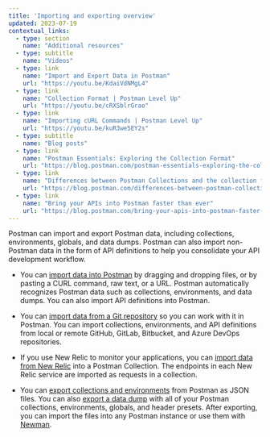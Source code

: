 ```yaml
---
title: 'Importing and exporting overview'
updated: 2023-07-19
contextual_links:
  - type: section
    name: "Additional resources"
  - type: subtitle
    name: "Videos"
  - type: link
    name: "Import and Export Data in Postman"
    url: "https://youtu.be/KdaiVdNMgL4"
  - type: link
    name: "Collection Format | Postman Level Up"
    url: "https://youtu.be/cRXSblrGrao"
  - type: link
    name: "Importing cURL Commands | Postman Level Up"
    url: "https://youtu.be/kuR3we5EY2s"
  - type: subtitle
    name: "Blog posts"
  - type: link
    name: "Postman Essentials: Exploring the Collection Format"
    url: "https://blog.postman.com/postman-essentials-exploring-the-collection-format/"
  - type: link
    name: "Differences between Postman Collections and the collection format"
    url: "https://blog.postman.com/differences-between-postman-collections-and-collection-format/"
  - type: link
    name: "Bring your APIs into Postman faster than ever"
    url: "https://blog.postman.com/bring-your-apis-into-postman-faster-than-ever/"
---
```


Postman can import and export Postman data, including collections, environments, globals, and data dumps. Postman can also import non-Postman data in the form of API definitions to help you consolidate your API development workflow.

* You can [import data into Postman](/docs/getting-started/importing-and-exporting/importing-data/) by dragging and dropping files, or by pasting a CURL command, raw text, or a URL. Postman automatically recognizes Postman data such as collections, environments, and data dumps. You can also import API definitions into Postman.

* You can [import data from a Git repository](/docs/getting-started/importing-and-exporting/importing-from-git/) so you can work with it in Postman. You can import collections, environments, and API definitions from local or remote GitHub, GitLab, Bitbucket, and Azure DevOps repositories.

* If you use New Relic to monitor your applications, you can [import data from New Relic](/docs/getting-started/importing-and-exporting/importing-from-new-relic/) into a Postman Collection. The endpoints in each New Relic service are imported as requests in a collection.

* You can [export collections and environments](/docs/getting-started/importing-and-exporting/exporting-data/) from Postman as JSON files. You can also [export a data dump](/docs/getting-started/importing-and-exporting/exporting-data/#exporting-data-dumps) with all of your Postman collections, environments, globals, and header presets. After exporting, you can import the files into any Postman instance or use them with [Newman](http://localhost:8000/docs/collections/using-newman-cli/command-line-integration-with-newman/).
